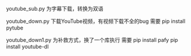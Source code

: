 youtube_sub.py 为字幕下载，转换为双语


youtube_down.py 下载YouTube视频，有视频下载不全的bug
需要
pip install pytube


youtube_down1.py 为补救方式，换了一个库执行
需要
pip install pafy
pip install youtube-dl
